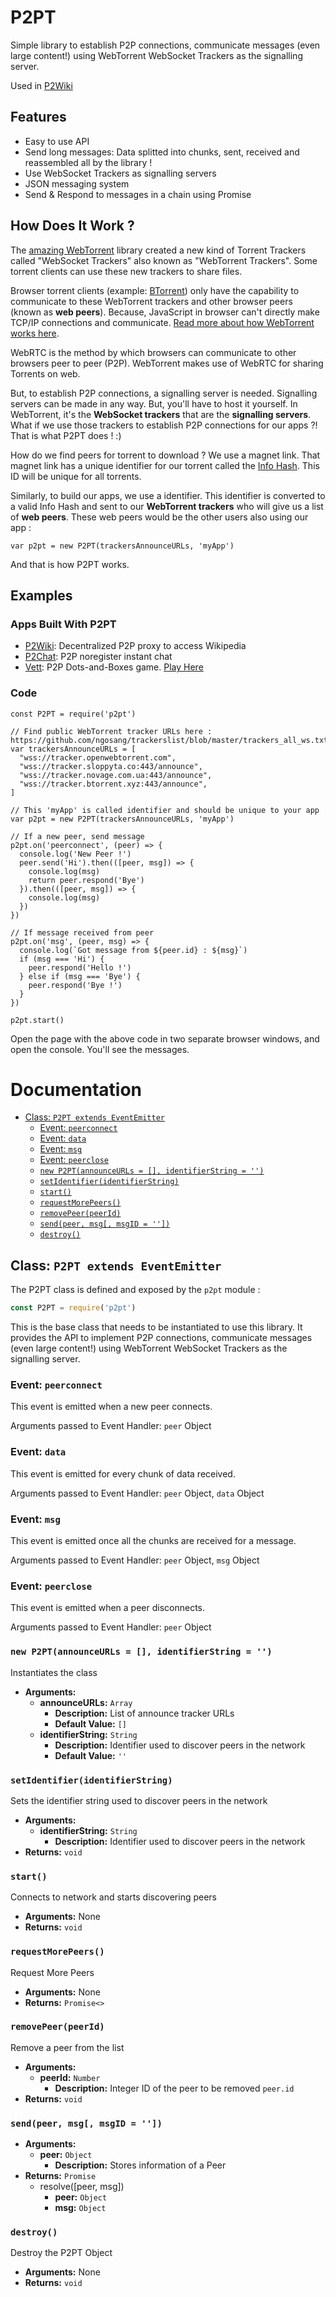 # P2PT

Simple library to establish P2P connections, communicate messages (even large content!) using WebTorrent WebSocket Trackers as the signalling server.

Used in [P2Wiki](//lab.subinsb.com/p2wiki/)

## Features

* Easy to use API
* Send long messages: Data splitted into chunks, sent, received and reassembled all by the library !
* Use WebSocket Trackers as signalling servers
* JSON messaging system
* Send & Respond to messages in a chain using Promise

## How Does It Work ?

The [amazing WebTorrent](https://webtorrent.io/) library created a new kind of Torrent Trackers called "WebSocket Trackers" also known as "WebTorrent Trackers". Some torrent clients can use these new trackers to share files.

Browser torrent clients (example: [BTorrent](https://btorrent.xyz/)) only have the capability to communicate to these WebTorrent trackers and other browser peers (known as **web peers**). Because, JavaScript in browser can't directly make TCP/IP connections and communicate. [Read more about how WebTorrent works here](https://github.com/webtorrent/webtorrent/).

WebRTC is the method by which browsers can communicate to other browsers peer to peer (P2P). WebTorrent makes use of WebRTC for sharing Torrents on web.

But, to establish P2P connections, a signalling server is needed. Signalling servers can be made in any way. But, you'll have to host it yourself. In WebTorrent, it's the **WebSocket trackers** that are the **signalling servers**. What if we use those trackers to establish P2P connections for our apps ?! That is what P2PT does ! :)

How do we find peers for torrent to download ? We use a magnet link. That magnet link has a unique identifier for our torrent called the [Info Hash](https://en.wikipedia.org/wiki/Magnet_URI_scheme#URN,_containing_hash_(xt)). This ID will be unique for all torrents.

Similarly, to build our apps, we use a identifier. This identifier is converted to a valid Info Hash and sent to our **WebTorrent trackers** who will give us a list of **web peers**. These web peers would be the other users also using our app :

```
var p2pt = new P2PT(trackersAnnounceURLs, 'myApp')
```

And that is how P2PT works.

## Examples

### Apps Built With P2PT

* [P2Wiki](//github.com/subins2000/p2wiki): Decentralized P2P proxy to access Wikipedia
* [P2Chat](//github.com/subins2000/p2chat): P2P noregister instant chat
* [Vett](//github.com/subins2000/vett): P2P Dots-and-Boxes game. [Play Here](//vett.space)

### Code

```
const P2PT = require('p2pt')

// Find public WebTorrent tracker URLs here : https://github.com/ngosang/trackerslist/blob/master/trackers_all_ws.txt
var trackersAnnounceURLs = [
  "wss://tracker.openwebtorrent.com",
  "wss://tracker.sloppyta.co:443/announce",
  "wss://tracker.novage.com.ua:443/announce",
  "wss://tracker.btorrent.xyz:443/announce",
]

// This 'myApp' is called identifier and should be unique to your app
var p2pt = new P2PT(trackersAnnounceURLs, 'myApp')

// If a new peer, send message
p2pt.on('peerconnect', (peer) => {
  console.log('New Peer !')
  peer.send('Hi').then(([peer, msg]) => {
    console.log(msg)
    return peer.respond('Bye')
  }).then(([peer, msg]) => {
    console.log(msg)
  })
})

// If message received from peer
p2pt.on('msg', (peer, msg) => {
  console.log(`Got message from ${peer.id} : ${msg}`)
  if (msg === 'Hi') {
    peer.respond('Hello !')
  } else if (msg === 'Bye') {
    peer.respond('Bye !')
  }
})

p2pt.start()
```

Open the page with the above code in two separate browser windows, and open the console. You'll see the messages.

# Documentation

* [Class: `P2PT extends EventEmitter`](#class-p2pt-extends-eventemitter)
  * [Event: `peerconnect`](#event-peerconnect)
  * [Event: `data`](#event-data)
  * [Event: `msg`](#event-msg)
  * [Event: `peerclose`](#event-peerclose)
  * [`new P2PT(announceURLs = [], identifierString = '')`](#new-p2ptannounceurls---identifierstring--)
  * [`setIdentifier(identifierString)`](#setidentifieridentifierstring)
  * [`start()`](#start)
  * [`requestMorePeers()`](#requestmorepeers)
  * [`removePeer(peerId)`](#removepeerpeerid)
  * [`send(peer, msg[, msgID = ''])`](#sendpeer-msg-msgid--)
  * [`destroy()`](#destroy)

## Class: `P2PT extends EventEmitter`
The P2PT class is defined and exposed by the `p2pt` module :
```javascript
const P2PT = require('p2pt')
```

This is the base class that needs to be instantiated to use this library. It provides the API to implement P2P connections, communicate messages (even large content!) using WebTorrent WebSocket Trackers as the signalling server.

### Event: `peerconnect`
This event is emitted when a new peer connects.

Arguments passed to Event Handler: `peer` Object

### Event: `data`
This event is emitted for every chunk of data received.

Arguments passed to Event Handler: `peer` Object, `data` Object

### Event: `msg`
This event is emitted once all the chunks are received for a message.

Arguments passed to Event Handler: `peer` Object, `msg` Object

### Event: `peerclose`
This event is emitted when a peer disconnects.

Arguments passed to Event Handler: `peer` Object

### `new P2PT(announceURLs = [], identifierString = '')`
Instantiates the class
* **Arguments:**
  * **announceURLs:** `Array`
    * **Description:** List of announce tracker URLs
    * **Default Value:** `[]`
  * **identifierString:** `String`
    * **Description:** Identifier used to discover peers in the network
    * **Default Value:** `''`

### `setIdentifier(identifierString)`
Sets the identifier string used to discover peers in the network
* **Arguments:**
  * **identifierString:** `String`
    * **Description:** Identifier used to discover peers in the network
* **Returns:** `void`

### `start()`
Connects to network and starts discovering peers
* **Arguments:** None
* **Returns:** `void`

### `requestMorePeers()`
Request More Peers
* **Arguments:** None
* **Returns:** `Promise<>`

### `removePeer(peerId)`
Remove a peer from the list
* **Arguments:**
  * **peerId:** `Number`
    * **Description:** Integer ID of the peer to be removed `peer.id`
* **Returns:** `void`

### `send(peer, msg[, msgID = ''])`

* **Arguments:**
  * **peer:** `Object`
    * **Description:** Stores information of a Peer
* **Returns:** `Promise`
  * resolve([peer, msg])
    * **peer:** `Object`
    * **msg:** `Object`

### `destroy()`
Destroy the P2PT Object
* **Arguments:** None
* **Returns:** `void`